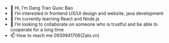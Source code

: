 - 👋 Hi, I’m Dang Tran Quoc Bao
- 👀 I’m interested in frontend UX/UI design and website, java development
- 🌱 I’m currently learning React and Node.js
- 💞️ I’m looking to collaborate on someone who is trustful and be able to cooperate for a long time
- 📫 How to reach me 0939941706(Zalo.vn)


<!---
dguocbao/dguocbao is a ✨ special ✨ repository because its `README.md` (this file) appears on your GitHub profile.
You can click the Preview link to take a look at your changes.
--->
